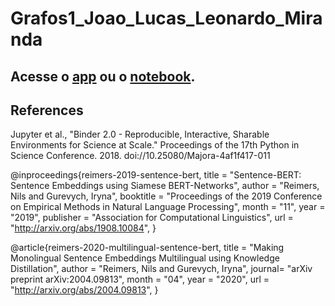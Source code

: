 # Grafos1_Joao_Lucas_Leonardo_Miranda

## Acesse o [app](https://mybinder.org/v2/gh/projeto-de-algoritmos/Grafos1_Joao_Lucas_Leonardo_Miranda/main?urlpath=%2Fvoila%2Frender%2Fdetector_de_cola.ipynb) ou o [notebook](https://mybinder.org/v2/gh/projeto-de-algoritmos/Grafos1_Joao_Lucas_Leonardo_Miranda/main?filepath=detector_de_cola.ipynb).

## References

Jupyter et al., "Binder 2.0 - Reproducible, Interactive, Sharable
Environments for Science at Scale." Proceedings of the 17th Python
in Science Conference. 2018. doi://10.25080/Majora-4af1f417-011

@inproceedings{reimers-2019-sentence-bert,
    title = "Sentence-BERT: Sentence Embeddings using Siamese BERT-Networks",
    author = "Reimers, Nils and Gurevych, Iryna",
    booktitle = "Proceedings of the 2019 Conference on Empirical Methods in Natural Language Processing",
    month = "11",
    year = "2019",
    publisher = "Association for Computational Linguistics",
    url = "http://arxiv.org/abs/1908.10084",
}

@article{reimers-2020-multilingual-sentence-bert,
    title = "Making Monolingual Sentence Embeddings Multilingual using Knowledge Distillation",
    author = "Reimers, Nils and Gurevych, Iryna",
    journal= "arXiv preprint arXiv:2004.09813",
    month = "04",
    year = "2020",
    url = "http://arxiv.org/abs/2004.09813",
}
